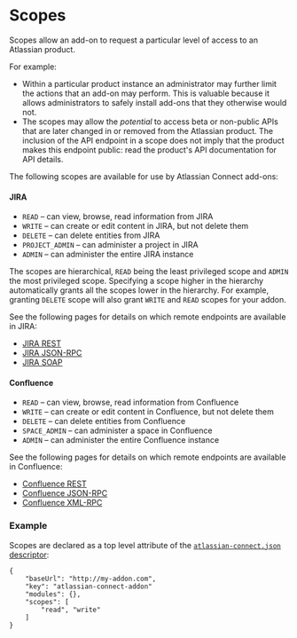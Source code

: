 # Scopes

Scopes allow an add-on to request a particular level of access to an Atlassian product.

For example:

* Within a particular product instance an administrator may further limit the actions that an add-on may perform. This
is valuable because it allows administrators to safely install add-ons that they otherwise would not.
* The scopes may allow the *potential* to access beta or non-public APIs that are later changed in or removed from the
Atlassian product. The inclusion of the API endpoint in a scope does not imply that the product makes this endpoint
public: read the product's API documentation for API details.

The following scopes are available for use by Atlassian Connect add-ons:

#### JIRA

* `READ` &ndash; can view, browse, read information from JIRA
* `WRITE` &ndash; can create or edit content in JIRA, but not delete them
* `DELETE` &ndash; can delete entities from JIRA
* `PROJECT_ADMIN` &ndash; can administer a project in JIRA
* `ADMIN` &ndash; can administer the entire JIRA instance

The scopes are hierarchical, `READ` being the least privileged scope and `ADMIN` the most privileged scope. Specifying a
scope higher in the hierarchy automatically grants all the scopes lower in the hierarchy. For example, granting `DELETE` scope
will also grant `WRITE` and `READ` scopes for your addon.

See the following pages for details on which remote endpoints are available in JIRA:

* [JIRA REST](../scopes/jira-rest-scopes.html)
* [JIRA JSON-RPC](../scopes/jira-jsonrpc-scopes.html)
* [JIRA SOAP](../scopes/jira-soap-scopes.html)

#### Confluence

* `READ` &ndash; can view, browse, read information from Confluence
* `WRITE` &ndash; can create or edit content in Confluence, but not delete them
* `DELETE` &ndash; can delete entities from Confluence
* `SPACE_ADMIN` &ndash; can administer a space in Confluence
* `ADMIN` &ndash; can administer the entire Confluence instance

See the following pages for details on which remote endpoints are available in Confluence:

* [Confluence REST](../scopes/confluence-rest-scopes.html)
* [Confluence JSON-RPC](../scopes/confluence-jsonrpc-scopes.html)
* [Confluence XML-RPC](../scopes/confluence-xmlrpc-scopes.html)

### Example

Scopes are declared as a top level attribute of the [`atlassian-connect.json` descriptor](../modules/):

    {
        "baseUrl": "http://my-addon.com",
        "key": "atlassian-connect-addon"
        "modules": {},
        "scopes": [
            "read", "write"
        ]
    }
